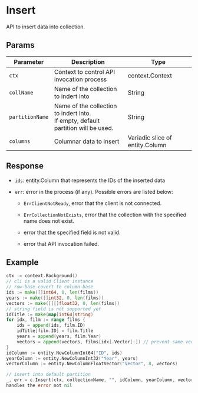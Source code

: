 # Insert 

API to insert data into collection.

## Params

| Parameter    | Description                                                  | Type                     |
| ------------ | ------------------------------------------------------------ | ------------------------ |
| `ctx`        | Context to control API invocation process                    | context.Context          |
| `collName`   | Name of the collection to indert into                        | String                   |
| `partitionName` | Name of the collection to indert into. </br>If empty, default partition will be used. | String |
| `columns`    | Columnar data to insert                                      | Variadic slice of entity.Column |



## Response

- `ids`: entity.Column that represents the IDs of the inserted data

- `err`: error in the process (if any). Possible errors are listed below:

    - `ErrClientNotReady`, error that the client is not connected.

    - `ErrCollectionNotExists`, error that the collection with the specified name does not exist.

    - error that the specified field is not valid.
    
    - error that API invocation failed.

## Example

```go
ctx := context.Background()
// cli is a valid Client instance
// row-base covert to column-base
ids := make([]int64, 0, len(films))
years := make([]int32, 0, len(films))
vectors := make([][]float32, 0, len(films))
// string field is not supported yet
idTitle := make(map[int64]string)
for idx, film := range films {
	ids = append(ids, film.ID)
	idTitle[film.ID] = film.Title
	years = append(years, film.Year)
	vectors = append(vectors, films[idx].Vector[:]) // prevent same vector
}
idColumn := entity.NewColumnInt64("ID", ids)
yearColumn := entity.NewColumnInt32("Year", years)
vectorColumn := entity.NewColumnFloatVector("Vector", 8, vectors)

// insert into default partition
_, err = c.Insert(ctx, collectionName, "", idColumn, yearColumn, vectorColumn)
handles the error not nil
```
